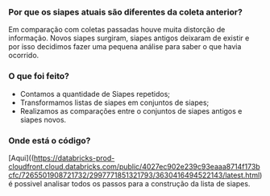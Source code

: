 ### Por que os siapes atuais são diferentes da coleta anterior?

Em comparação com coletas passadas houve muita distorção de informação. Novos siapes surgiram, siapes antigos deixaram de existir e por isso decidimos fazer uma pequena análise para saber o que havia ocorrido.

### O que foi feito?


- Contamos a quantidade de Siapes repetidos;
- Transformamos listas de siapes em conjuntos de siapes;
- Realizamos as comparações entre o conjuntos de siapes antigos e siapes novos.

### Onde está o código?
[Aqui]((https://databricks-prod-cloudfront.cloud.databricks.com/public/4027ec902e239c93eaaa8714f173bcfc/7265501908721732/2997771851321793/3630416494522143/latest.html) é possivel analisar todos os passos para a construção da lista de siapes.
